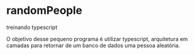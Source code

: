 # randomPeople
treinando typescript

O objetivo desse pequeno programa é utilizar typescript, arquitetura em camadas para retornar de um banco de dados uma pessoa aleatória.
